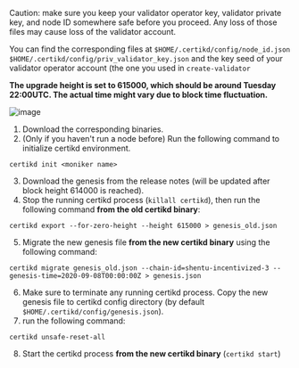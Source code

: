 Caution: make sure you keep your validator operator key, validator private key, and node ID somewhere safe before you proceed. Any loss of those files may cause loss of the validator account.

You can find the corresponding files at `$HOME/.certikd/config/node_id.json $HOME/.certikd/config/priv_validator_key.json` and the key seed of your validator operator account (the one you used in `create-validator`

<b> The upgrade height is set to 615000, which should be around Tuesday 22:00UTC. The actual time might vary due to block time fluctuation.</b>


![image](https://user-images.githubusercontent.com/52583590/91777687-8d96b800-ebbe-11ea-9024-b3579a6a5045.png)

 1. Download the corresponding binaries.
 2. (Only if you haven't run a node before) Run the following command to initialize certikd environment.
```
certikd init <moniker name>
``` 
 3. Download the genesis from the release notes (will be updated after block height 614000 is reached).
 4. Stop the running certikd process (`killall certikd`), then run the following command <b>from the old certikd binary</b>:
```
certikd export --for-zero-height --height 615000 > genesis_old.json
```
 5. Migrate the new genesis file <b>from the new certikd binary</b> using the following command:
```
certikd migrate genesis_old.json --chain-id=shentu-incentivized-3 --genesis-time=2020-09-08T00:00:00Z > genesis.json
```
 6. Make sure to terminate any running certikd process. Copy the new genesis file to certikd config directory (by default `$HOME/.certikd/config/genesis.json`).
 7. run the following command:
```
certikd unsafe-reset-all
```
 8. Start the certikd process <b>from the new certikd binary</b> (`certikd start`)
